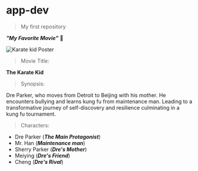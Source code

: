# app-dev
> My first repository

***"My Favorite Movie"*** :movie_camera:

![Karate kid Poster](https://github.com/Pa-u1/app-dev/assets/152493803/571974bf-1819-45df-87fc-d48cf6aa7cdb)

> Movie Title:
 
 **The Karate Kid**

> Synopsis:

Dre Parker, who moves from Detroit to Beijing with his mother. He encounters bullying and learns kung fu from maintenance man. Leading to a transformative journey of self-discovery and resilience culminating in a kung fu tournament.

> Characters:

- Dre Parker (***The Main Protagonist***)
- Mr. Han (***Maintenance man***) 
- Sherry Parker (***Dre's Mother***)
- Meiying (***Dre's Friend***)
- Cheng (***Dre's Rival***)
